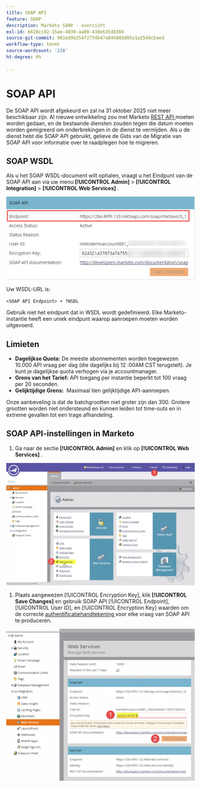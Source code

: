```yaml
---
title: SOAP API
feature: SOAP
description: Marketo SOAP - overzicht
exl-id: 6618cc82-15ae-4030-aa00-438e635d8369
source-git-commit: 981ed9b254f277d647a844803d05a1a2549cbaed
workflow-type: tm+mt
source-wordcount: '228'
ht-degree: 0%

---
```


# SOAP API

De SOAP API wordt afgekeurd en zal na 31 oktober 2025 niet meer beschikbaar zijn. Al nieuwe ontwikkeling zou met Marketo [ REST API ](../rest-api/rest-api.md) moeten worden gedaan, en de bestaande diensten zouden tegen die datum moeten worden gemigreerd om onderbrekingen in de dienst te vermijden. Als u de dienst hebt die SOAP API gebruikt, gelieve de Gids van de Migratie van SOAP API [ ](./migration.md) voor informatie over te raadplegen hoe te migreren.

## SOAP WSDL

Als u het SOAP WSDL-document wilt ophalen, vraagt u het Eindpunt van de SOAP API aan via uw menu **[!UICONTROL Admin]** > **[!UICONTROL Integration]** > **[!UICONTROL Web Services]** .

![ Eindpunt van SOAP ](assets/endpoint-soap.png)

Uw WSDL-URL is:

`<SOAP API Endpoint> + ?WSDL`

Gebruik niet het eindpunt dat in WSDL wordt gedefinieerd. Elke Marketo-instantie heeft een uniek eindpunt waarop aanroepen moeten worden uitgevoerd.

## Limieten

- **Dagelijkse Quota:** De meeste abonnementen worden toegewezen 10.000 API vraag per dag (die dagelijks bij 12 :00AM CST terugstelt). Je kunt je dagelijkse quota verhogen via je accountmanager.
- **Grens van het Tarief:** API toegang per instantie beperkt tot 100 vraag per 20 seconden.
- **Gelijktijdige Grens:**  Maximaal tien gelijktijdige API-aanroepen.

Onze aanbeveling is dat de batchgrootten niet groter zijn dan 300. Grotere grootten worden niet ondersteund en kunnen leiden tot time-outs en in extreme gevallen tot een trage afhandeling.

## SOAP API-instellingen in Marketo

1. Ga naar de sectie **[!UICONTROL Admin]** en klik op **[!UICONTROL Web Services]** .

![ admin-web-services2 ](assets/admin-web-services2.png)

1. Plaats aangewezen [!UICONTROL Encryption Key], klik **[!UICONTROL Save Changes]** en gebruik SOAP API [!UICONTROL Endpoint], [!UICONTROL User ID], en [!UICONTROL Encryption Key] waarden om de correcte [ authentificatiehandtekening ](authentication-signature.md) voor elke vraag van SOAP API te produceren.

![ admin-web-services3 ](assets/admin-web-services3.png)
